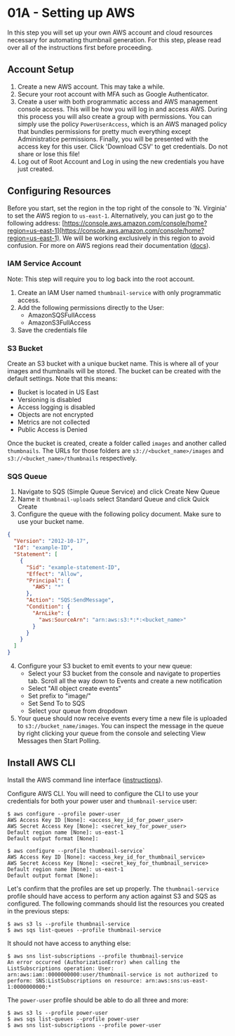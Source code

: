 # 01A - Setting up AWS

In this step you will set up your own AWS account and cloud resources necessary for automating thumbnail generation. For this step, please read over all of the instructions first before proceeding.

## Account Setup

1. Create a new AWS account. This may take a while.
2. Secure your root account with MFA such as Google Authenticator.
3. Create a user with both programmatic access and AWS management console access. This will be how you will log in and access AWS. During this process you will also create a group with permissions. You can simply use the policy `PowerUserAccess`, which is an AWS managed policy that bundles permissions for pretty much everything except Administratice permissions. Finally, you will be presented with the access key for this user. Click 'Download CSV' to get credentials. Do not share or lose this file!
4. Log out of Root Account and Log in using the new credentials you have just created.

## Configuring Resources

Before you start, set the region in the top right of the console to 'N. Virginia' to set the AWS region to `us-east-1`. Alternatively, you can just go to the following address: [https://console.aws.amazon.com/console/home?region=us-east-1](https://console.aws.amazon.com/console/home?region=us-east-1). We will be working exclusively in this region to avoid confusion. For more on AWS regions read their documentation ([docs](https://aws.amazon.com/about-aws/global-infrastructure/regions_az/)).

### IAM Service Account

Note: This step will require you to log back into the root account.

1. Create an IAM User named `thumbnail-service` with only programmatic access.
2. Add the following permissions directly to the User:
   - AmazonSQSFullAccess
   - AmazonS3FullAccess
3. Save the credentials file

### S3 Bucket

Create an S3 bucket with a unique bucket name. This is where all of your images and thumbnails will be stored. The bucket can be created with the default settings. Note that this means:

 - Bucket is located in US East
 - Versioning is disabled
 - Access logging is disabled
 - Objects are not encrypted
 - Metrics are not collected
 - Public Access is Denied

Once the bucket is created, create a folder called `images` and another called `thumbnails`. The URLs for those folders are `s3://<bucket_name>/images` and `s3://<bucket_name>/thumbnails` respectively.

### SQS Queue

1. Navigate to SQS (Simple Queue Service) and click Create New Queue
2. Name it `thumbnail-uploads` select Standard Queue and click Quick Create
3. Configure the queue with the following policy document. Make sure to use your bucket name.

```json
{
  "Version": "2012-10-17",
  "Id": "example-ID",
  "Statement": [
    {
      "Sid": "example-statement-ID",
      "Effect": "Allow",
      "Principal": {
        "AWS": "*"
      },
      "Action": "SQS:SendMessage",
      "Condition": {
        "ArnLike": {
          "aws:SourceArn": "arn:aws:s3:*:*:<bucket_name>"
        }
      }
    }
  ]
}
```

4. Configure your S3 bucket to emit events to your new queue:
   - Select your S3 bucket from the console and navigate to properties tab. Scroll all the way down to Events and create a new notification
   - Select "All object create events"
   - Set prefix to "image/"
   - Set Send To to SQS
   - Select your queue from dropdown
5. Your queue should now receive events every time a new file is uploaded to `s3://bucket_name/images`. You can inspect the message in the queue by right clicking your queue from the console and selecting View Messages then Start Polling.

## Install AWS CLI

Install the AWS command line interface ([instructions](https://docs.aws.amazon.com/cli/latest/userguide/install-cliv2.html)).

Configure AWS CLI. You will need to configure the CLI to use your credentials for both your power user and `thumbnail-service` user:

```
$ aws configure --profile power-user
AWS Access Key ID [None]: <access_key_id_for_power_user>
AWS Secret Access Key [None]: <secret_key_for_power_user>
Default region name [None]: us-east-1
Default output format [None]: 
```

```
$ aws configure --profile thumbnail-service`
AWS Access Key ID [None]: <access_key_id_for_thumbnail_service>
AWS Secret Access Key [None]: <secret_key_for_thumbnail_service>
Default region name [None]: us-east-1
Default output format [None]: 
```

Let's confirm that the profiles are set up properly. The `thumbnail-service` profile should have access to perform any action against S3 and SQS as configured. The following commands should list the resources you created in the previous steps:

```
$ aws s3 ls --profile thumbnail-service
$ aws sqs list-queues --profile thumbnail-service
```

It should not have access to anything else:

```
$ aws sns list-subscriptions --profile thumbnail-service
An error occurred (AuthorizationError) when calling the ListSubscriptions operation: User: arn:aws:iam::0000000000:user/thumbnail-service is not authorized to perform: SNS:ListSubscriptions on resource: arn:aws:sns:us-east-1:0000000000:*
```

The `power-user` profile should be able to do all three and more:

```
$ aws s3 ls --profile power-user
$ aws sqs list-queues --profile power-user
$ aws sns list-subscriptions --profile power-user
```


